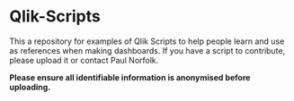 # Qlik-Scripts
This a repository for examples of Qlik Scripts to help people learn and use as references when making dashboards. 
If you have a script to contribute, please upload it or contact Paul Norfolk.

**Please ensure all identifiable information is anonymised before uploading.** 
